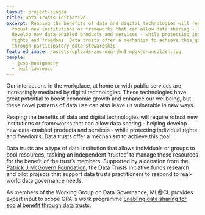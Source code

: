 ```yaml
---
layout: project-single
title: Data Trusts Initiative
excerpt: Reaping the benefits of data and digital technologies will require
  robust new institutions or frameworks that can allow data sharing - helping
  develop new data-enabled products and services - while protecting individual
  rights and freedoms. Data trusts offer a mechanism to achieve this goal
  through participatory data stewardship.
featured_image: /assets/uploads/zac-ong-jhn1-mpgxjo-unsplash.jpg
people:
  - jess-montgomery
  - neil-lawrence
---
```

Our interactions in the workplace, at home or with public services are increasingly mediated by digital technologies. These technologies have great potential to boost economic growth and enhance our wellbeing, but these novel patterns of data use can also leave us vulnerable in new ways. 

Reaping the benefits of data and digital technologies will require robust new institutions or frameworks that can allow data sharing - helping develop new data-enabled products and services - while protecting individual rights and freedoms. Data trusts offer a mechanism to achieve this goal. 

Data trusts are a type of data institution that allows individuals or groups to pool resources, tasking an independent ‘trustee’ to manage those resources for the benefit of the trust’s members. Supported by a donation from the [Patrick J McGovern Foundation](https://www.mcgovern.org), the Data Trusts Initiative funds research and pilot projects that support data trusts practitioners to respond to real-world data governance needs. 

As members of the Working Group on Data Governance, ML@CL provides expert input to scope GPAI’s work programme [Enabling data sharing for social benefit through data trusts](https://gpai.ai/projects/data-governance/data-trusts/).
